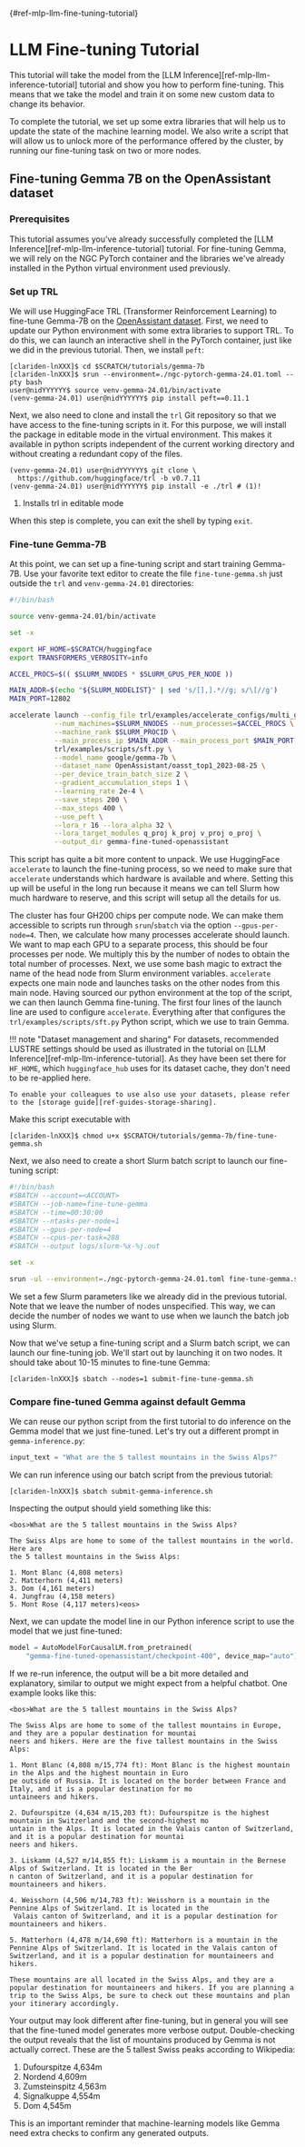 [](){#ref-mlp-llm-fine-tuning-tutorial}

# LLM Fine-tuning Tutorial

This tutorial will take the model from the [LLM Inference][ref-mlp-llm-inference-tutorial] tutorial and show you how to perform fine-tuning.
This means that we take the model and train it on some new custom data to change its behavior.

To complete the tutorial, we set up some extra libraries that will help us to update the state of the machine learning model.
We also write a script that will allow us to unlock more of the performance offered by the cluster, by running our fine-tuning task on two or more nodes.

## Fine-tuning Gemma 7B on the OpenAssistant dataset

### Prerequisites

This tutorial assumes you've already successfully completed the [LLM Inference][ref-mlp-llm-inference-tutorial] tutorial.
For fine-tuning Gemma, we will rely on the NGC PyTorch container and the libraries we've already installed in the Python virtual environment used previously.

### Set up TRL

We will use HuggingFace TRL (Transformer Reinforcement Learning) to fine-tune Gemma-7B on the [OpenAssistant dataset](https://huggingface.co/datasets/OpenAssistant/oasst_top1_2023-08-25).
First, we need to update our Python environment with some extra libraries to support TRL.
To do this, we can launch an interactive shell in the PyTorch container, just like we did in the previous tutorial.
Then, we install `peft`:

```console
[clariden-lnXXX]$ cd $SCRATCH/tutorials/gemma-7b
[clariden-lnXXX]$ srun --environment=./ngc-pytorch-gemma-24.01.toml --pty bash
user@nidYYYYYY$ source venv-gemma-24.01/bin/activate
(venv-gemma-24.01) user@nidYYYYYY$ pip install peft==0.11.1
```

Next, we also need to clone and install the `trl` Git repository so that we have access to the fine-tuning scripts in it.
For this purpose, we will install the package in editable mode in the virtual environment.
This makes it available in python scripts independent of the current working directory and without creating a redundant copy of the files.

```console
(venv-gemma-24.01) user@nidYYYYYY$ git clone \
  https://github.com/huggingface/trl -b v0.7.11
(venv-gemma-24.01) user@nidYYYYYY$ pip install -e ./trl # (1)!
```

1. Installs trl in editable mode

When this step is complete, you can exit the shell by typing `exit`.

### Fine-tune Gemma-7B

At this point, we can set up a fine-tuning script and start training Gemma-7B.
Use your favorite text editor to create the file `fine-tune-gemma.sh` just outside the `trl` and `venv-gemma-24.01` directories:

```bash title="$SCRATCH/tutorials/gemma-7b/fine-tune-gemma.sh"
#!/bin/bash

source venv-gemma-24.01/bin/activate

set -x

export HF_HOME=$SCRATCH/huggingface
export TRANSFORMERS_VERBOSITY=info

ACCEL_PROCS=$(( $SLURM_NNODES * $SLURM_GPUS_PER_NODE ))

MAIN_ADDR=$(echo "${SLURM_NODELIST}" | sed 's/[],].*//g; s/\[//g')
MAIN_PORT=12802

accelerate launch --config_file trl/examples/accelerate_configs/multi_gpu.yaml \
           --num_machines=$SLURM_NNODES --num_processes=$ACCEL_PROCS \
           --machine_rank $SLURM_PROCID \
           --main_process_ip $MAIN_ADDR --main_process_port $MAIN_PORT \
           trl/examples/scripts/sft.py \
           --model_name google/gemma-7b \
           --dataset_name OpenAssistant/oasst_top1_2023-08-25 \
           --per_device_train_batch_size 2 \
           --gradient_accumulation_steps 1 \
           --learning_rate 2e-4 \
           --save_steps 200 \
           --max_steps 400 \
           --use_peft \
           --lora_r 16 --lora_alpha 32 \
           --lora_target_modules q_proj k_proj v_proj o_proj \
           --output_dir gemma-fine-tuned-openassistant
```

This script has quite a bit more content to unpack.
We use HuggingFace `accelerate` to launch the fine-tuning process, so we need to make sure that `accelerate` understands which hardware is available and where.
Setting this up will be useful in the long run because it means we can tell Slurm how much hardware to reserve, and this script will setup all the details for us.

The cluster has four GH200 chips per compute node.
We can make them accessible to scripts run through `srun`/`sbatch` via the option `--gpus-per-node=4`.
Then, we calculate how many processes accelerate should launch.
We want to map each GPU to a separate process, this should be four processes per node.
We multiply this by the number of nodes to obtain the total number of processes.
Next, we use some bash magic to extract the name of the head node from Slurm environment variables.
`accelerate` expects one main node and launches tasks on the other nodes from this main node.
Having sourced our python environment at the top of the script, we can then launch Gemma fine-tuning.
The first four lines of the launch line are used to configure `accelerate`.
Everything after that configures the `trl/examples/scripts/sft.py` Python script, which we use to train Gemma.

!!! note "Dataset management and sharing"
    For datasets, recommended LUSTRE settings should be used as illustrated in the tutorial on [LLM Inference][ref-mlp-llm-inference-tutorial]. As they have been set there for `HF_HOME`, which `huggingface_hub` uses for its dataset cache, they don't need to be re-applied here.

    To enable your colleagues to use also use your datasets, please refer to the [storage guide][ref-guides-storage-sharing].

Make this script executable with

```console
[clariden-lnXXX]$ chmod u+x $SCRATCH/tutorials/gemma-7b/fine-tune-gemma.sh
```

Next, we also need to create a short Slurm batch script to launch our fine-tuning script:

```bash title="$SCRATCH/tutorials/gemma-7b/submit-fine-tune-gemma.sh"
#!/bin/bash
#SBATCH --account=<ACCOUNT>
#SBATCH --job-name=fine-tune-gemma
#SBATCH --time=00:30:00
#SBATCH --ntasks-per-node=1
#SBATCH --gpus-per-node=4
#SBATCH --cpus-per-task=288
#SBATCH --output logs/slurm-%x-%j.out

set -x

srun -ul --environment=./ngc-pytorch-gemma-24.01.toml fine-tune-gemma.sh
```

We set a few Slurm parameters like we already did in the previous tutorial.
Note that we leave the number of nodes unspecified.
This way, we can decide the number of nodes we want to use when we launch the batch job using Slurm.

Now that we've setup a fine-tuning script and a Slurm batch script, we can launch our fine-tuning job.
We'll start out by launching it on two nodes.
It should take about 10-15 minutes to fine-tune Gemma:

```console
[clariden-lnXXX]$ sbatch --nodes=1 submit-fine-tune-gemma.sh
```

### Compare fine-tuned Gemma against default Gemma

We can reuse our python script from the first tutorial to do inference on the Gemma model that we just fine-tuned.
Let's try out a different prompt in `gemma-inference.py`:

```python
input_text = "What are the 5 tallest mountains in the Swiss Alps?"
```

We can run inference using our batch script from the previous tutorial:

```console
[clariden-lnXXX]$ sbatch submit-gemma-inference.sh
```

Inspecting the output should yield something like this:

```
<bos>What are the 5 tallest mountains in the Swiss Alps?

The Swiss Alps are home to some of the tallest mountains in the world. Here are
the 5 tallest mountains in the Swiss Alps:

1. Mont Blanc (4,808 meters)
2. Matterhorn (4,411 meters)
3. Dom (4,161 meters)
4. Jungfrau (4,158 meters)
5. Mont Rose (4,117 meters)<eos>
```

Next, we can update the model line in our Python inference script to use the model that we just fine-tuned:

```python
model = AutoModelForCausalLM.from_pretrained(
    "gemma-fine-tuned-openassistant/checkpoint-400", device_map="auto")
```

If we re-run inference, the output will be a bit more detailed and explanatory, similar to output we might expect from a helpful chatbot. One example looks like this:

```
<bos>What are the 5 tallest mountains in the Swiss Alps?

The Swiss Alps are home to some of the tallest mountains in Europe, and they are a popular destination for mountai
neers and hikers. Here are the five tallest mountains in the Swiss Alps:

1. Mont Blanc (4,808 m/15,774 ft): Mont Blanc is the highest mountain in the Alps and the highest mountain in Euro
pe outside of Russia. It is located on the border between France and Italy, and it is a popular destination for mo
untaineers and hikers.

2. Dufourspitze (4,634 m/15,203 ft): Dufourspitze is the highest mountain in Switzerland and the second-highest mo
untain in the Alps. It is located in the Valais canton of Switzerland, and it is a popular destination for mountai
neers and hikers.

3. Liskamm (4,527 m/14,855 ft): Liskamm is a mountain in the Bernese Alps of Switzerland. It is located in the Ber
n canton of Switzerland, and it is a popular destination for mountaineers and hikers.

4. Weisshorn (4,506 m/14,783 ft): Weisshorn is a mountain in the Pennine Alps of Switzerland. It is located in the
 Valais canton of Switzerland, and it is a popular destination for mountaineers and hikers.

5. Matterhorn (4,478 m/14,690 ft): Matterhorn is a mountain in the Pennine Alps of Switzerland. It is located in the Valais canton of Switzerland, and it is a popular destination for mountaineers and hikers.

These mountains are all located in the Swiss Alps, and they are a popular destination for mountaineers and hikers. If you are planning a trip to the Swiss Alps, be sure to check out these mountains and plan your itinerary accordingly.
```

Your output may look different after fine-tuning, but in general you will see that the fine-tuned model generates more verbose output.
Double-checking the output reveals that the list of mountains produced by Gemma is not actually correct.
These are the 5 tallest Swiss peaks according to Wikipedia:

1. Dufourspitze 4,634m
2. Nordend 4,609m
3. Zumsteinspitz 4,563m
4. Signalkuppe 4,554m
5. Dom 4,545m

This is an important reminder that machine-learning models like Gemma need extra checks to confirm any generated outputs.

